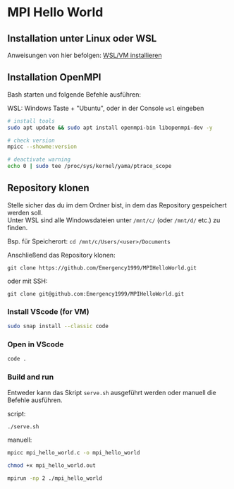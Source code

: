 # MPI Hello World

## Installation unter Linux oder WSL

Anweisungen von hier befolgen: [WSL/VM installieren](https://bookstack.kamaux.de/books/it-tools/page/wslvm-installieren)

## Installation OpenMPI

Bash starten und folgende Befehle ausführen:

WSL: Windows Taste + "Ubuntu", oder in der Console `wsl` eingeben


```bash
# install tools
sudo apt update && sudo apt install openmpi-bin libopenmpi-dev -y

# check version
mpicc --showme:version

# deactivate warning
echo 0 | sudo tee /proc/sys/kernel/yama/ptrace_scope
```

## Repository klonen

Stelle sicher das du im dem Ordner bist, in dem das Repository gespeichert werden soll.  
Unter WSL sind alle Windowsdateien unter `/mnt/c/` (oder `/mnt/d/` etc.) zu finden.

Bsp. für Speicherort: `cd /mnt/c/Users/<user>/Documents`


Anschließend das Repository klonen:
    
    git clone https://github.com/Emergency1999/MPIHelloWorld.git

oder mit SSH:

    git clone git@github.com:Emergency1999/MPIHelloWorld.git

### Install VScode (for VM)

```bash
sudo snap install --classic code

```

### Open in VScode

```bash
code .
```

### Build and run

Entweder kann das Skript `serve.sh` ausgeführt werden oder manuell die Befehle ausführen. 

script:

```bash
./serve.sh
```

manuell:

```bash
mpicc mpi_hello_world.c -o mpi_hello_world

chmod +x mpi_hello_world.out

mpirun -np 2 ./mpi_hello_world
```
